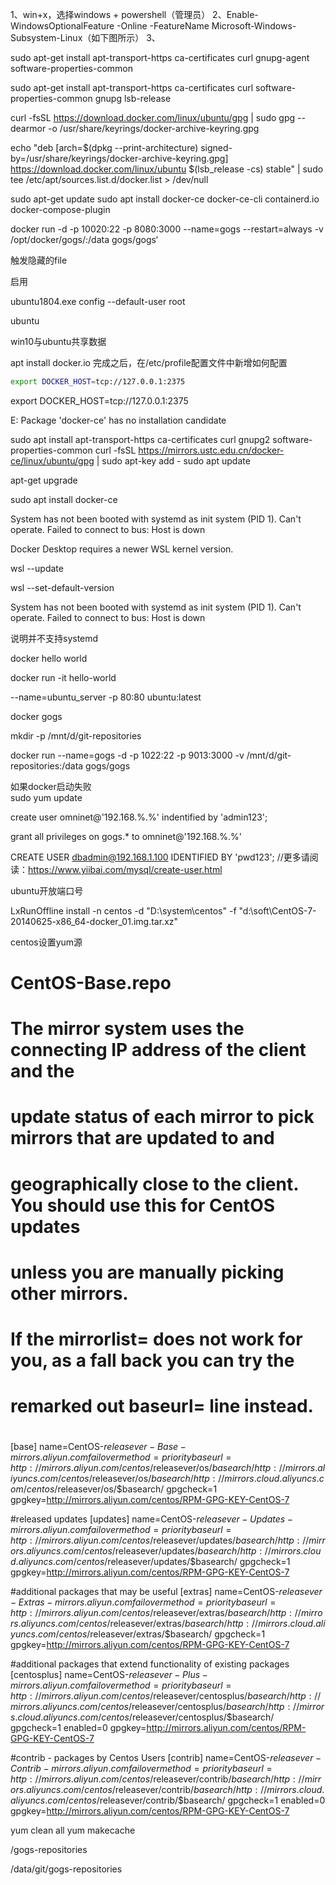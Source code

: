 

1、win+x，选择windows + powershell（管理员）
2、Enable-WindowsOptionalFeature -Online -FeatureName Microsoft-Windows-Subsystem-Linux（如下图所示）
3、




sudo apt-get install apt-transport-https ca-certificates curl gnupg-agent software-properties-common

sudo apt-get install apt-transport-https ca-certificates curl software-properties-common gnupg lsb-release
 

curl -fsSL https://download.docker.com/linux/ubuntu/gpg | sudo gpg --dearmor -o /usr/share/keyrings/docker-archive-keyring.gpg

echo "deb [arch=$(dpkg --print-architecture) signed-by=/usr/share/keyrings/docker-archive-keyring.gpg] https://download.docker.com/linux/ubuntu $(lsb_release -cs) stable" | sudo tee /etc/apt/sources.list.d/docker.list > /dev/null


sudo apt-get update
sudo apt install docker-ce docker-ce-cli containerd.io docker-compose-plugin

docker run -d -p 10020:22  -p 8080:3000 --name=gogs --restart=always -v /opt/docker/gogs/:/data gogs/gogs‘




触发隐藏的file


启用

ubuntu1804.exe config --default-user root


ubuntu


win10与ubuntu共享数据



apt install docker.io
完成之后，在/etc/profile配置文件中新增如何配置
```bash
export DOCKER_HOST=tcp://127.0.0.1:2375
```


export DOCKER_HOST=tcp://127.0.0.1:2375


E: Package 'docker-ce' has no installation candidate

sudo apt install apt-transport-https ca-certificates curl gnupg2 software-properties-common
curl -fsSL https://mirrors.ustc.edu.cn/docker-ce/linux/ubuntu/gpg | sudo apt-key add -
sudo apt update



apt-get upgrade

sudo apt install docker-ce



System has not been booted with systemd as init system (PID 1). Can't operate.
Failed to connect to bus: Host is down



Docker Desktop requires a newer WSL kernel version.

wsl --update



wsl --set-default-version 




System has not been booted with systemd as init system (PID 1). Can't operate.
Failed to connect to bus: Host is down

说明并不支持systemd



docker hello world

docker run -it hello-world

--name=ubuntu_server -p 80:80 ubuntu:latest




docker gogs

mkdir -p /mnt/d/git-repositories


docker run --name=gogs -d  -p 1022:22 -p 9013:3000 -v /mnt/d/git-repositories:/data gogs/gogs



如果docker启动失败  
sudo yum update  


create user omninet@'192.168.%.%' indentified by 'admin123';

grant all privileges on gogs.* to omninet@'192.168.%.%'

CREATE USER dbadmin@192.168.1.100 
IDENTIFIED BY 'pwd123';
//更多请阅读：https://www.yiibai.com/mysql/create-user.html



ubuntu开放端口号



LxRunOffline install -n centos -d "D:\\system\\centos" -f "d:\\soft\\CentOS-7-20140625-x86_64-docker_01.img.tar.xz"



centos设置yum源

# CentOS-Base.repo
#
# The mirror system uses the connecting IP address of the client and the
# update status of each mirror to pick mirrors that are updated to and
# geographically close to the client.  You should use this for CentOS updates
# unless you are manually picking other mirrors.
#
# If the mirrorlist= does not work for you, as a fall back you can try the 
# remarked out baseurl= line instead.
#
#
 
[base]
name=CentOS-$releasever - Base - mirrors.aliyun.com
failovermethod=priority
baseurl=http://mirrors.aliyun.com/centos/$releasever/os/$basearch/
        http://mirrors.aliyuncs.com/centos/$releasever/os/$basearch/
        http://mirrors.cloud.aliyuncs.com/centos/$releasever/os/$basearch/
gpgcheck=1
gpgkey=http://mirrors.aliyun.com/centos/RPM-GPG-KEY-CentOS-7
 
#released updates 
[updates]
name=CentOS-$releasever - Updates - mirrors.aliyun.com
failovermethod=priority
baseurl=http://mirrors.aliyun.com/centos/$releasever/updates/$basearch/
        http://mirrors.aliyuncs.com/centos/$releasever/updates/$basearch/
        http://mirrors.cloud.aliyuncs.com/centos/$releasever/updates/$basearch/
gpgcheck=1
gpgkey=http://mirrors.aliyun.com/centos/RPM-GPG-KEY-CentOS-7
 
#additional packages that may be useful
[extras]
name=CentOS-$releasever - Extras - mirrors.aliyun.com
failovermethod=priority
baseurl=http://mirrors.aliyun.com/centos/$releasever/extras/$basearch/
        http://mirrors.aliyuncs.com/centos/$releasever/extras/$basearch/
        http://mirrors.cloud.aliyuncs.com/centos/$releasever/extras/$basearch/
gpgcheck=1
gpgkey=http://mirrors.aliyun.com/centos/RPM-GPG-KEY-CentOS-7
 
#additional packages that extend functionality of existing packages
[centosplus]
name=CentOS-$releasever - Plus - mirrors.aliyun.com
failovermethod=priority
baseurl=http://mirrors.aliyun.com/centos/$releasever/centosplus/$basearch/
        http://mirrors.aliyuncs.com/centos/$releasever/centosplus/$basearch/
        http://mirrors.cloud.aliyuncs.com/centos/$releasever/centosplus/$basearch/
gpgcheck=1
enabled=0
gpgkey=http://mirrors.aliyun.com/centos/RPM-GPG-KEY-CentOS-7
 
#contrib - packages by Centos Users
[contrib]
name=CentOS-$releasever - Contrib - mirrors.aliyun.com
failovermethod=priority
baseurl=http://mirrors.aliyun.com/centos/$releasever/contrib/$basearch/
        http://mirrors.aliyuncs.com/centos/$releasever/contrib/$basearch/
        http://mirrors.cloud.aliyuncs.com/centos/$releasever/contrib/$basearch/
gpgcheck=1
enabled=0
gpgkey=http://mirrors.aliyun.com/centos/RPM-GPG-KEY-CentOS-7

yum clean all
yum makecache


/gogs-repositories

/data/git/gogs-repositories
